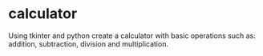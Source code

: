 # calculator
Using tkinter and python create a calculator with basic operations such as: addition, subtraction, division and multiplication.
